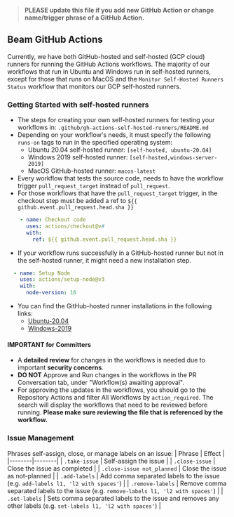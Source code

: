 <!--
    Licensed to the Apache Software Foundation (ASF) under one
    or more contributor license agreements.  See the NOTICE file
    distributed with this work for additional information
    regarding copyright ownership.  The ASF licenses this file
    to you under the Apache License, Version 2.0 (the
    "License"); you may not use this file except in compliance
    with the License.  You may obtain a copy of the License at

      http://www.apache.org/licenses/LICENSE-2.0

    Unless required by applicable law or agreed to in writing,
    software distributed under the License is distributed on an
    "AS IS" BASIS, WITHOUT WARRANTIES OR CONDITIONS OF ANY
    KIND, either express or implied.  See the License for the
    specific language governing permissions and limitations
    under the License.
-->

> **PLEASE update this file if you add new GitHub Action or change name/trigger phrase of a GitHub Action.**

## Beam GitHub Actions 

Currently, we have both GitHub-hosted and self-hosted (GCP cloud) runners for running the GitHub Actions workflows. The majority of our workflows that run in Ubuntu and Windows run in self-hosted runners, except for those that runs on MacOS and the `Monitor Self-Hosted Runners Status` workflow that monitors our GCP self-hosted runners. 

### Getting Started with self-hosted runners
* The steps for creating your own self-hosted runners for testing your workflows in: `.github/gh-actions-self-hosted-runners/README.md`
* Depending on your workflow's needs, it must specify the following `runs-on` tags to run in the specified operating system:
  * Ubuntu 20.04 self-hosted runner: `[self-hosted, ubuntu-20.04]`
  * Windows 2019 self-hosted runner: `[self-hosted,windows-server-2019]` 
  * MacOS GitHub-hosted runner: `macos-latest`
* Every workflow that tests the source code, needs to have the workflow trigger `pull_request_target` instead of `pull_request`.
* For those workflows that have the `pull_request_target` trigger, in the checkout step must be added a ref to `${{ github.event.pull_request.head.sha }}` 
``` yaml
    - name: Checkout code
      uses: actions/checkout@v#
      with:
        ref: ${{ github.event.pull_request.head.sha }}
```
* If your workflow runs successfully in a GitHub-hosted runner but not in the self-hosted runner, it might need a new installation step. 
```yaml
  - name: Setup Node
    uses: actions/setup-node@v3
    with:
      node-version: 16
```

* You can find the GitHub-hosted runner installations in the following links:
  * [Ubuntu-20.04](https://github.com/actions/runner-images/blob/main/images/linux/Ubuntu2004-Readme.md#installed-apt-packages)
  * [Windows-2019](https://github.com/actions/runner-images/blob/main/images/win/Windows2019-Readme.md)

#### IMPORTANT for Committers
* A **detailed review** for changes in the workflows is needed due to important **security concerns**.
* **DO NOT** Approve and Run changes in the workflows in the PR Conversation tab, under "Workflow(s) awaiting approval".
* For approving the updates in the workflows, you should go to the Repository Actions and filter All Workflows by `action_required`. The search will display the workflows that need to be reviewed before running. **Please make sure reviewing the file that is referenced by the workflow.**

### Issue Management

Phrases self-assign, close, or manage labels on an issue:
| Phrase | Effect |
|--------|--------|
| `.take-issue` | Self-assign the issue |
| `.close-issue` | Close the issue as completed |
| `.close-issue not_planned` | Close the issue as not-planned |
| `.add-labels` | Add comma separated labels to the issue (e.g. `add-labels l1, 'l2 with spaces'`) |
| `.remove-labels` | Remove comma separated labels to the issue (e.g. `remove-labels l1, 'l2 with spaces'`) |
| `.set-labels` | Sets comma separated labels to the issue and removes any other labels (e.g. `set-labels l1, 'l2 with spaces'`) |
